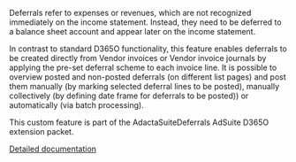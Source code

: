 Deferrals refer to expenses or revenues, which are not recognized immediately on the income statement. Instead, they need to be deferred to a balance sheet account and appear later on the income statement.

In contrast to standard D365O functionality, this feature enables deferrals to be created directly from Vendor invoices or Vendor invoice journals by applying the pre-set deferral scheme to each invoice line. It is possible to overview posted and non-posted deferrals (on different list pages) and post them manually (by marking selected deferral lines to be posted), manually collectively (by defining date frame for deferrals to be posted)) or automatically (via batch processing).

This custom feature is part of the AdactaSuiteDeferrals AdSuite D365O extension packet.

[Detailed documentation](https://adacta.sharepoint.com/:w:/r/sites/ERP-Product-Development/Shared%20Documents/D365FO%20Suite%20documentation/D365_AdSuite_Fixed%20asset%20counting.docx?d=w6ca968eef9b94595b2c5fa979754adcf&csf=1&e=ItvlZI)
